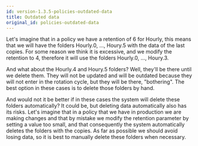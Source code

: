 ```yaml
---
id: version-1.3.5-policies-outdated-data
title: Outdated data
original_id: policies-outdated-data
---
```


Let's imagine that in a policy we have a retention of 6 for Hourly, this means that we will have the folders Hourly.0, ..., Houry.5 with the data of the last copies. For some reason we think it is excessive, and we modify the retention to 4, therefore it will use the folders Hourly.0, ..., Houry.3.

And what about the Hourly.4 and Houry.5 folders? Well, they'll be there until we delete them. They will not be updated and will be outdated because they will not enter in the rotation cycle, but they will be there, "bothering". The best option in these cases is to delete those folders by hand.

And would not it be better if in these cases the system will delete these folders automatically? It could be, but deleting data automatically also has its risks. Let's imagine that in a policy that we have in production we are making changes and that by mistake we modify the retention parameter by setting a value too small, and that consequently the system automatically deletes the folders with the copies. As far as possible we should avoid losing data, so it is best to manually delete these folders when necessary.



